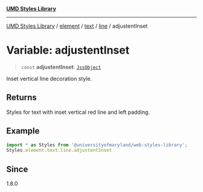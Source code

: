[**UMD Styles Library**](../../../../../../README.md)

***

[UMD Styles Library](../../../../../../README.md) / [element](../../../../../README.md) / [text](../../../README.md) / [line](../README.md) / adjustentInset

# Variable: adjustentInset

> `const` **adjustentInset**: [`JssObject`](../../../../../../utilities/namespaces/transform/type-aliases/JssObject.md)

Inset vertical line decoration style.

## Returns

Styles for text with inset vertical red line and left padding.

## Example

```typescript
import * as Styles from '@universityofmaryland/web-styles-library';
Styles.element.text.line.adjustentInset
```

## Since

1.8.0
